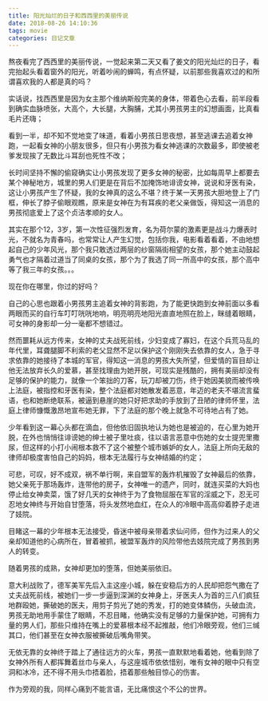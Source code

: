 ```yaml
---
title: 阳光灿烂的日子和西西里的美丽传说
date: 2018-08-26 14:10:36
tags: movie
categories: 日记文章
---
```


熬夜看完了西西里的美丽传说，一觉起来第二天又看了姜文的阳光灿烂的日子，看完抬起头看着窗外的阳光，听着吵闹的蝉鸣，有点怀疑，以前那些我喜欢过的和所谓喜欢我的人都是真的吗？

<!-- more -->

实话说，找西西里是因为女主那个维纳斯般完美的身体，带着色心去看，前半段看到确实血脉喷张，大高个，大长腿，大胸脯，尤其小男孩男主的幻想画面，比真看毛片还嗨；

看到一半，却不知不觉地变了味道，看着小男孩日思夜想，甚至逃课去追着女神跑，一起看女神的小朋友很多，但只有小男孩为看女神逃课的次数最多，即使被老爹发现挨了无数比斗耳刮也死性不改；

长时间坚持不懈的偷窥确实让小男孩发现了更多女神的秘密，比如每周早上都要去某个神秘地方，城里的男人们更是在背后不加掩饰地诽谤女神，说说和牙医有染，这让小男孩产生了怀疑，我的女神真的这么不堪？终于某一天男孩大胆地登上了门框，伸长了脖子偷眼观瞧，原来是女神在为有耳疾的老父亲做饭，得知这一消息的男孩彻底爱上了这个贞洁孝顺的女人。

其实在那个12，3岁，第一次性征强烈发育，名为荷尔蒙的激素更是战斗力爆表时光，不就名为青春吗，也常常让人产生幻觉，包括你我，电影看着看着，不由地想起自己的少年风光，那个我只敢透过两层的纱窗隔街相望的女孩，那个她主动鼓起勇气也才隔着过道当了同桌的女孩，那个为了我选了同一所高中的女孩，那个高中等了我三年的女孩。。。

现在你在哪里，你过的好吗？

自己的心思也跟着小男孩男主追着女神的背影跑，为了能更快跑到女神前面以多看两眼而买的自行车叮叮咣咣地响，明亮明亮地阳光直直地照在脸上，眯缝着眼睛，可女神的身影却一分一毫都不想错过。

然而噩耗从远方传来，女神的丈夫战死前线，少妇变成了寡妇，在这个兵荒马乱的年代里，耳聋腿脚不利索的老父显然不足以保护这个刚刚失去依靠的女人，急于寻求依靠的她接待了本城的军官，得知这一消息的男孩大失所望，但爱情的盲目却让他无法放弃长久的爱慕，甚至找理由为她开脱，可现实是残酷的，拥有美丽却没有足够的保护的能力，就像一个笨拙的刀客，玩刀却被刀伤，终于她因美貌而被传唤上法庭，被指控和牙医有染，整个法庭都对她散发着恶意，年迈的老夫不堪流言蜚语，也和她断绝联系，被逼到悬崖的她只好把求助的手放到了丑陋的律师怀里，法庭上律师慷慨激昂地宣布她无罪，下了法庭的那个晚上就急不可待地占有了她。

少年看到这一幕心头都在滴血，但他依旧固执地认为她也是被迫的，在心里为她开脱，在外也悄悄往诽谤她的绅士被子里吐痰，往以语言恶意中伤她的女士提兜里撒尿，但这样的小打小闹根本救不了这个被整个城市嫉妒的女人，法庭上所向无敌的律师却极度害怕自己的妈妈，根本无法履行与女神结婚的约定；

可悲，可叹，好不成双，祸不单行啊，来自盟军的轰炸机摧毁了女神最后的依靠，她父亲死于那场轰炸，连带他的房子，女神唯一的遗产，同时，就连买菜的大妈也停止给女神卖菜，饿了好几天的女神终于为了食物屈服在军官的淫威之下，忍无可忍地女神终与开始自甘堕落，将头发然地血红，在众人的冷眼中高高仰着脖子走进了妓院。

目睹这一幕的少年根本无法接受，昏迷中被母亲带着求仙问师，但作为过来人的父亲却知道他的心病所在，冒着被抓，被盟军轰炸的风险带他去妓院完成了男孩到男人的转变。

随着男孩的成熟，女神却更加的堕落，但她美丽依旧。

意大利战败了，德军美军先后入主这座小城，躲在安稳后方的人民却把怨气撒在了丈夫战死前线，被她们一步一步逼到深渊的女神身上，牙医夫人为首的三八们疯狂地群殴她，撕破她的医夫，用剪子剪光了她的秀发，打的她变体鳞伤，头破血流，男孩无助地用手蒙住了眼睛，不忍目睹，他确实没有足够的力量保护她，可拥有力量的男人们，那些只维持在嘴上的爱慕根本经不起推敲，他们冷眼旁观，他们三缄其口，他们甚至在女神衣服被撕破后嘴角带笑。

无依无靠的女神终于踏上了通往远方的火车，男孩一直默默地看着她，他看到除了女神外所有人都挥舞着丝巾与亲人，与这座城市依依惜别，唯有女神的眼中只有空洞和冰冷，还不得不用头巾捂着脸，捂着那些触目惊心的伤害。

作为旁观的我，同样心痛到不能言语，无比痛恨这个不公的世界。